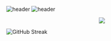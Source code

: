 ![header](https://capsule-render.vercel.app/api?type=waving&color=ffffff&height=120&section=header)
![header](https://capsule-render.vercel.app/api?type=transparent&fontColor=ffffff&text=Vinicius%20Cardoso%20Miranda&desc=Software%20Developer&height=100&fontSize=40&descAlignY=0&fontAlignY=30&animation=fadeIn)
<p align="center">
  <a href="https://skillicons.dev">
    <img src="https://skillicons.dev/icons?i=py,mysql,flask,django,mongodb,css,c,html,git" />
  </a>
</p>

![GitHub Streak](https://streak-stats.demolab.com?user=vcaard&theme=transparent&hide_border=true&currStreakNum=FFFFFF&currStreakLabel=FFFFFF&sideNums=FFFFFF&sideLabels=FFFFFF&dates=bcbcbc&ring=999999&fire=999999)
